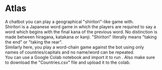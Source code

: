 # Atlas
A chatbot you can play a geographical "shiritori"-like game with.<br/>
Shiritori  is a Japanese word game in which the players are required to say a word which begins with the final kana of the previous word. No distinction is made between hiragana, katakana or kanji. "Shiritori" literally means "taking the end" or "taking the rear".<br/>
Similarly here, you play a word-chain game against the bot using only names of countries/capitals and no name/word can be repeated.<br/>
You can use a Google Colab notebook and import it to run . Also make sure to download the "Countries.csv" file and upload it to the colab.
